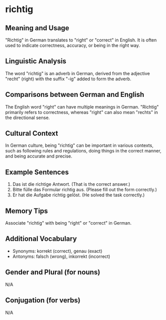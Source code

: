 # richtig
## Meaning and Usage
"Richtig" in German translates to "right" or "correct" in English. It is often used to indicate correctness, accuracy, or being in the right way.

## Linguistic Analysis
The word "richtig" is an adverb in German, derived from the adjective "recht" (right) with the suffix "-ig" added to form the adverb. 

## Comparisons between German and English
The English word "right" can have multiple meanings in German. "Richtig" primarily refers to correctness, whereas "right" can also mean "rechts" in the directional sense.

## Cultural Context
In German culture, being "richtig" can be important in various contexts, such as following rules and regulations, doing things in the correct manner, and being accurate and precise.

## Example Sentences
1. Das ist die richtige Antwort. (That is the correct answer.)
2. Bitte fülle das Formular richtig aus. (Please fill out the form correctly.)
3. Er hat die Aufgabe richtig gelöst. (He solved the task correctly.)

## Memory Tips
Associate "richtig" with being "right" or "correct" in German.

## Additional Vocabulary
- Synonyms: korrekt (correct), genau (exact)
- Antonyms: falsch (wrong), inkorrekt (incorrect)

## Gender and Plural (for nouns)
N/A

## Conjugation (for verbs)
N/A